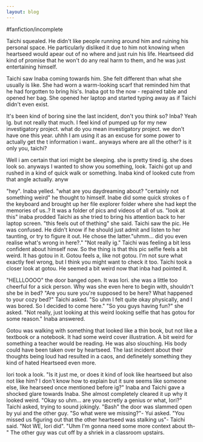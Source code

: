 ```yaml
---
layout: blog
---
```


#fanfiction/incomplete

Taichi squealed. He didn't like people running around him and ruining his personal space. He particularly disliked it due to him not knowing when heartseed would apear out of no where and just ruin his life. Heartseed did kind of promise that he won't do any real harm to them, and he was just entertaining himself. 

Taichi saw Inaba coming towards him. She felt different than what she usually is like. She had worn a warm-looking scarf that reminded him that he had forgotten to bring his's. Inaba got to the now - repaired table and opened her bag. She opened her laptop and started typing away as if Taichi didn't even exist. 

It's been kind of boring sine the last incident, don't you think so? Inba? 
Yeah Ig. but not really that much. I feel kind of pumped up for my new investigatory project. what do you mean investigatory project. we don't have one this year. 
uhhh I am using it as an excuse for some power to actually get the t information i want.. anyways where are all the other? is it only you, taichi?

Well i am certain that  iori might be sleeping. she is pretty tired ig. she does look so. anyways I wanted to show you something, look. Taichi got up and rushed in a kind of quick walk or something. Inaba kind of looked cute from that angle actually. anyw

"hey". Inaba yelled. "what are you daydreaming about? "certainly not something weird" he thought to himself. Inabe did some quick strokes o f the keyboard and brought up her file explorer folder where she had kept the memories of us..? It was a folder of pics and videos of all of us. "look at this" inaba prodded Taichi as she tried to bring his attention back to her laptop screen. "this feels out of thething" she said. Taichi saw the pic. He was confused. He didn't know if he should just admit and listen to her taunting, or try to figure it out. He chose the latter."uhmm... did you even realise what's wrong in here?." "Not really ig." Taichi was feeling a bit less confident about himself now. 
So the thing is that this pic selfie feels a bit weird. It has gotou in it. Gotou feels a, like not gotou. I'm not sure what exactly feel wrong, but I think you might want to check it too. Taichi took a closer look at gotou. He seemed a bit weird now that inba had pointed it. 

"HELLLOOOO" the door banged open. It was Iori. she was a little too cheerful for a sick person. Why was she even here to begin with, shouldn't she be in bed? "Are you sure you're supposed to be here? What happened to your cozy bed?" Taichi asked. 
"So uhm I felt quite okay physically, and I was bored. So I decided to come here." 
"So you guys having fun?" she asked. 
"Not really, just looking at this weird looking selfie that has gotou for some reason." Inaba answered. 

Gotou was walking with something that looked like a thin book, but not like a textbook or a notebook. It had some weird cover illustration. A bit weird for something a teacher would be reading. He was also slouching. His body could have been taken over by heartseed. The last incident about their thoughts being loud had resulted in a caos, and definetely something they kind of hated Heartseed even more. 

Iori took a look. "Is it just me, or does it kind of look like heartseed but also not like him? I don't know how to explain but it sure seems like someone else, like hearseed once mentioned before ig?"
Inaba and Taichi gave a shocked glare towards Inaba. She almost completely cleared it up why it looked weird. "Okay so uhm... are you secretly a genius or what, Iori?" Taichi asked, trying to sound jokingly. "Bash" the door was slammed open by yui and the other guy. "So what were we missing?"- Yui asked. "You missed us figuring out that the other heartseed was stalking us"- Taichi said. "Not WE, Iori did". "Uhm I'm gonna need some more context about th-" The other guy was cut off by a shriek in a classroom upstairs. 



